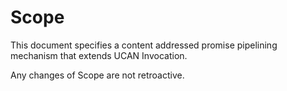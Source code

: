 # Scope

This document specifies a content addressed promise pipelining mechanism that extends UCAN Invocation.

Any changes of Scope are not retroactive. 
